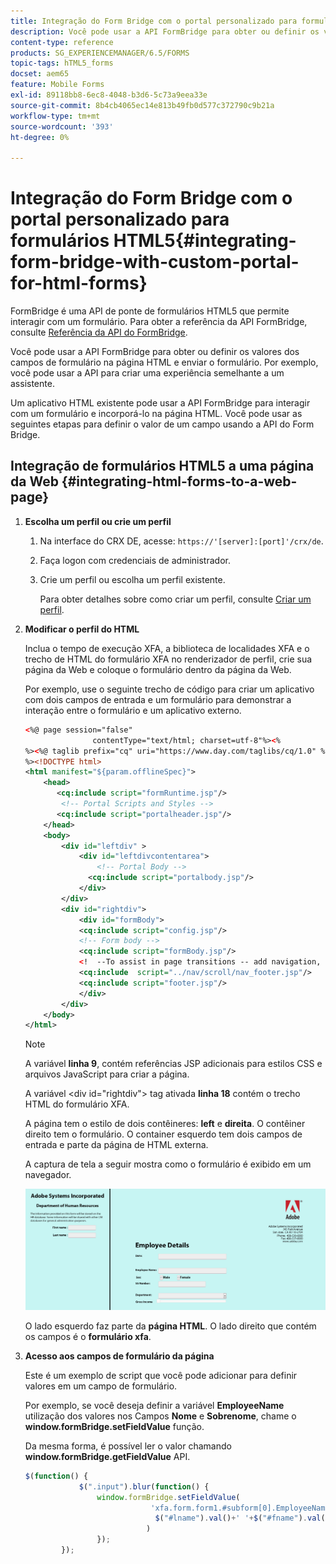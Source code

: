 ```yaml
---
title: Integração do Form Bridge com o portal personalizado para formulários HTML5
description: Você pode usar a API FormBridge para obter ou definir os valores dos campos de formulário na página HTML e enviar o formulário.
content-type: reference
products: SG_EXPERIENCEMANAGER/6.5/FORMS
topic-tags: hTML5_forms
docset: aem65
feature: Mobile Forms
exl-id: 89118bb8-6ec8-4048-b3d6-5c73a9eea33e
source-git-commit: 8b4cb4065ec14e813b49fb0d577c372790c9b21a
workflow-type: tm+mt
source-wordcount: '393'
ht-degree: 0%

---
```


# Integração do Form Bridge com o portal personalizado para formulários HTML5{#integrating-form-bridge-with-custom-portal-for-html-forms}

FormBridge é uma API de ponte de formulários HTML5 que permite interagir com um formulário. Para obter a referência da API FormBridge, consulte [Referência da API do FormBridge](/help/forms/using/form-bridge-apis.md).

Você pode usar a API FormBridge para obter ou definir os valores dos campos de formulário na página HTML e enviar o formulário. Por exemplo, você pode usar a API para criar uma experiência semelhante a um assistente.

Um aplicativo HTML existente pode usar a API FormBridge para interagir com um formulário e incorporá-lo na página HTML. Você pode usar as seguintes etapas para definir o valor de um campo usando a API do Form Bridge.

## Integração de formulários HTML5 a uma página da Web {#integrating-html-forms-to-a-web-page}

1. **Escolha um perfil ou crie um perfil**

   1. Na interface do CRX DE, acesse: `https://'[server]:[port]'/crx/de`.
   1. Faça logon com credenciais de administrador.
   1. Crie um perfil ou escolha um perfil existente.

      Para obter detalhes sobre como criar um perfil, consulte [Criar um perfil](/help/forms/using/custom-profile.md).

1. **Modificar o perfil do HTML**

   Inclua o tempo de execução XFA, a biblioteca de localidades XFA e o trecho de HTML do formulário XFA no renderizador de perfil, crie sua página da Web e coloque o formulário dentro da página da Web.

   Por exemplo, use o seguinte trecho de código para criar um aplicativo com dois campos de entrada e um formulário para demonstrar a interação entre o formulário e um aplicativo externo.

   ```xml
   <%@ page session="false"
                  contentType="text/html; charset=utf-8"%><%
   %><%@ taglib prefix="cq" uri="https://www.day.com/taglibs/cq/1.0" %><%
   %><!DOCTYPE html>
   <html manifest="${param.offlineSpec}">
       <head>
          <cq:include script="formRuntime.jsp"/>
           <!-- Portal Scripts and Styles -->
          <cq:include script="portalheader.jsp"/>
       </head>
       <body>
           <div id="leftdiv" >
               <div id="leftdivcontentarea">
                   <!-- Portal Body -->
                 <cq:include script="portalbody.jsp"/>
               </div>
           </div>
           <div id="rightdiv">
               <div id="formBody">
               <cq:include script="config.jsp"/>
               <!-- Form body -->
               <cq:include script="formBody.jsp"/>
               <!  --To assist in page transitions -- add navigation, based on scrolling -->
               <cq:include  script="../nav/scroll/nav_footer.jsp"/>
               <cq:include script="footer.jsp"/>
               </div>
           </div>
       </body>
   </html>
   ```

   >[!NOTE]
   >
   >A variável **linha 9**, contém referências JSP adicionais para estilos CSS e arquivos JavaScript para criar a página.
   >
   >
   >A variável &lt;div id=&quot;rightdiv&quot;> tag ativada **linha 18** contém o trecho HTML do formulário XFA.
   >
   >
   A página tem o estilo de dois contêineres: **left** e **direita**. O contêiner direito tem o formulário. O container esquerdo tem dois campos de entrada e parte da página de HTML externa.
   >
   >
   A captura de tela a seguir mostra como o formulário é exibido em um navegador.

   ![portal](assets/portal.jpg)

   O lado esquerdo faz parte da **página HTML**. O lado direito que contém os campos é o **formulário xfa**.

1. **Acesso aos campos de formulário da página**

   Este é um exemplo de script que você pode adicionar para definir valores em um campo de formulário.

   Por exemplo, se você deseja definir a variável **EmployeeName** utilização dos valores nos Campos **Nome** e **Sobrenome**, chame o **window.formBridge.setFieldValue** função.

   Da mesma forma, é possível ler o valor chamando **window.formBridge.getFieldValue** API.

   ```javascript
   $(function() {
               $(".input").blur(function() {
                   window.formBridge.setFieldValue(
                               'xfa.form.form1.#subform[0].EmployeeName',
                                $("#lname").val()+' '+$("#fname").val()
                              )
                   });
           });
   ```
